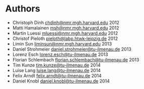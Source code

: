 Authors
=======

  * Christoph Dinh <chdinh@nmr.mgh.harvard.edu> 2012
  * Matti Hamalainen <msh@nmr.mgh.harvard.edu> 2012
  * Martin Luessi <mluessi@nmr.mgh.harvard.edu> 2012
  * Christof Pieloth <pieloth@labp.htwk-leipzig.de> 2012
  * Limin Sun <liminsun@nmr.mgh.harvard.edu> 2013
  * Daniel Strohmeier <daniel.strohmeier@tu-ilmenau.de> 2013
  * Lorenz Esch <lorenz.esch@tu-ilmenau.de> 2013
  * Florian Schlembach <florian.schlembach@tu-ilmenau.de> 2013
  * Tim Kunze <tim.kunze@tu-ilmenau.de> 2014
  * Luise Lang <luise.lang@tu-ilmenau.de> 2014
  * Felix Arndt <felix.arndt@tu-ilmenau.de> 2014
  * Daniel Knobl <daniel.knobl@tu-ilmenau.de> 2014
